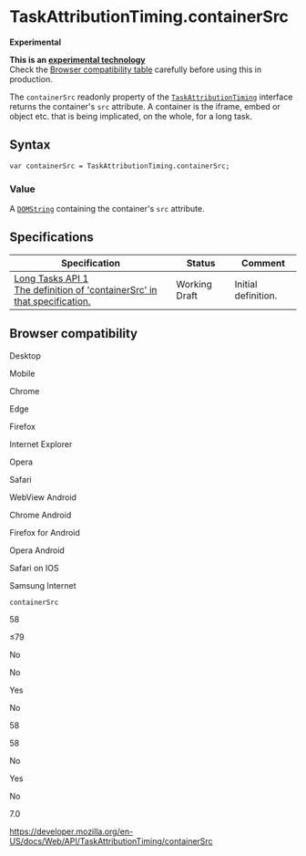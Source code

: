 TaskAttributionTiming.containerSrc
==================================

**Experimental**

**This is an [experimental technology](https://developer.mozilla.org/en-US/docs/MDN/Guidelines/Conventions_definitions#experimental)**  
Check the [Browser compatibility table](#browser_compatibility) carefully before using this in production.

The `containerSrc` readonly property of the [`TaskAttributionTiming`](../taskattributiontiming) interface returns the container's `src` attribute. A container is the iframe, embed or object etc. that is being implicated, on the whole, for a long task.

Syntax
------

    var containerSrc = TaskAttributionTiming.containerSrc;

### Value

A [`DOMString`](../domstring) containing the container's `src` attribute.

Specifications
--------------

<table><thead><tr class="header"><th>Specification</th><th>Status</th><th>Comment</th></tr></thead><tbody><tr class="odd"><td><a href="https://w3c.github.io/longtasks/#dom-taskattributiontiming-containersrc">Long Tasks API 1<br />
<span class="small">The definition of 'containerSrc' in that specification.</span></a></td><td><span class="spec-wd">Working Draft</span></td><td>Initial definition.</td></tr></tbody></table>

Browser compatibility
---------------------

Desktop

Mobile

Chrome

Edge

Firefox

Internet Explorer

Opera

Safari

WebView Android

Chrome Android

Firefox for Android

Opera Android

Safari on IOS

Samsung Internet

`containerSrc`

58

≤79

No

No

Yes

No

58

58

No

Yes

No

7.0

<a href="https://developer.mozilla.org/en-US/docs/Web/API/TaskAttributionTiming/containerSrc" class="_attribution-link">https://developer.mozilla.org/en-US/docs/Web/API/TaskAttributionTiming/containerSrc</a>
